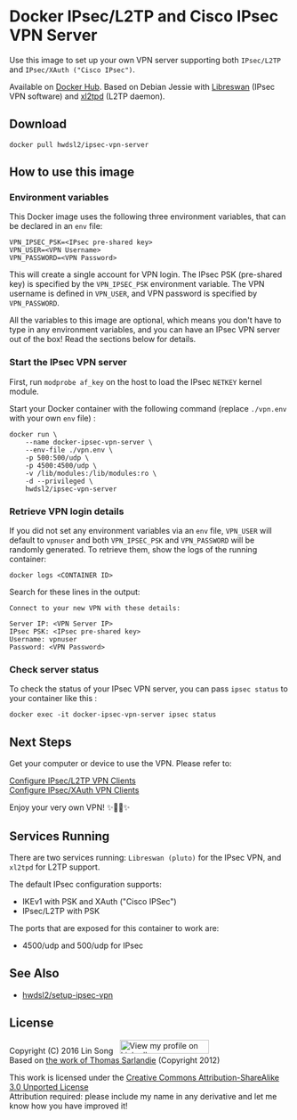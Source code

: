 # Docker IPsec/L2TP and Cisco IPsec VPN Server

Use this image to set up your own VPN server supporting both `IPsec/L2TP` and `IPsec/XAuth ("Cisco IPsec")`.

Available on [Docker Hub](https://hub.docker.com/r/hwdsl2/ipsec-vpn-server/). Based on Debian Jessie with [Libreswan](https://libreswan.org) (IPsec VPN software) and [xl2tpd](https://github.com/xelerance/xl2tpd) (L2TP daemon).

## Download

```
docker pull hwdsl2/ipsec-vpn-server
```

## How to use this image

### Environment variables

This Docker image uses the following three environment variables, that can be declared in an `env` file:

```
VPN_IPSEC_PSK=<IPsec pre-shared key>
VPN_USER=<VPN Username>
VPN_PASSWORD=<VPN Password>
```

This will create a single account for VPN login. The IPsec PSK (pre-shared key) is specified by the `VPN_IPSEC_PSK` environment variable. The VPN username is defined in `VPN_USER`, and VPN password is specified by `VPN_PASSWORD`.

All the variables to this image are optional, which means you don't have to type in any environment variables, and you can have an IPsec VPN server out of the box! Read the sections below for details.

### Start the IPsec VPN server

First, run `modprobe af_key` on the host to load the IPsec `NETKEY` kernel module.

Start your Docker container with the following command (replace `./vpn.env` with your own `env` file) :

```
docker run \
    --name docker-ipsec-vpn-server \
    --env-file ./vpn.env \
    -p 500:500/udp \
    -p 4500:4500/udp \
    -v /lib/modules:/lib/modules:ro \
    -d --privileged \
    hwdsl2/ipsec-vpn-server
```

### Retrieve VPN login details

If you did not set any environment variables via an `env` file, `VPN_USER` will default to `vpnuser` and both `VPN_IPSEC_PSK` and `VPN_PASSWORD` will be randomly generated. To retrieve them, show the logs of the running container:

```
docker logs <CONTAINER ID>
```

Search for these lines in the output:

```console
Connect to your new VPN with these details:

Server IP: <VPN Server IP>
IPsec PSK: <IPsec pre-shared key>
Username: vpnuser
Password: <VPN Password>
```

### Check server status

To check the status of your IPsec VPN server, you can pass `ipsec status` to your container like this :

```
docker exec -it docker-ipsec-vpn-server ipsec status
```

## Next Steps

Get your computer or device to use the VPN. Please refer to:

[Configure IPsec/L2TP VPN Clients](https://github.com/hwdsl2/setup-ipsec-vpn/blob/master/docs/clients.md)   
[Configure IPsec/XAuth VPN Clients](https://github.com/hwdsl2/setup-ipsec-vpn/blob/master/docs/clients-xauth.md)

Enjoy your very own VPN! :sparkles::tada::rocket::sparkles:

## Services Running

There are two services running: `Libreswan (pluto)` for the IPsec VPN, and `xl2tpd` for L2TP support.

The default IPsec configuration supports:

* IKEv1 with PSK and XAuth ("Cisco IPSec")
* IPsec/L2TP with PSK

The ports that are exposed for this container to work are:

* 4500/udp and 500/udp for IPsec

## See Also

* [hwdsl2/setup-ipsec-vpn](https://github.com/hwdsl2/setup-ipsec-vpn)

## License

Copyright (C) 2016&nbsp;Lin Song&nbsp;&nbsp;&nbsp;<a href="https://www.linkedin.com/in/linsongui" target="_blank"><img src="https://static.licdn.com/scds/common/u/img/webpromo/btn_viewmy_160x25.png" width="160" height="25" border="0" alt="View my profile on LinkedIn"></a>    
Based on [the work of Thomas Sarlandie](https://github.com/sarfata/voodooprivacy) (Copyright 2012)

This work is licensed under the [Creative Commons Attribution-ShareAlike 3.0 Unported License](http://creativecommons.org/licenses/by-sa/3.0/)   
Attribution required: please include my name in any derivative and let me know how you have improved it!